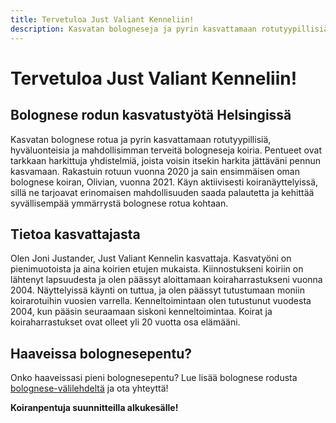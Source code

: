 ```yaml
---
title: Tervetuloa Just Valiant Kenneliin!
description: Kasvatan bologneseja ja pyrin kasvattamaan rotutyypillisiä, hyväluonteisia ja mahdollisimman terveitä bologneseja koiria. Pentueet ovat tarkkaan harkittuja yhdistelmiä, joista voisin itsekin harkita jättäväni pennun kasvamaan.
---
```


# Tervetuloa Just Valiant Kenneliin!

## Bolognese rodun kasvatustyötä Helsingissä

Kasvatan bolognese rotua ja pyrin kasvattamaan rotutyypillisiä, hyväluonteisia ja mahdollisimman terveitä bologneseja koiria. Pentueet ovat tarkkaan harkittuja yhdistelmiä, joista voisin itsekin harkita jättäväni pennun kasvamaan. Rakastuin rotuun vuonna 2020 ja sain ensimmäisen oman bolognese koiran, Olivian, vuonna 2021. Käyn aktiivisesti koiranäyttelyissä, sillä ne tarjoavat erinomaisen mahdollisuuden saada palautetta ja kehittää syvällisempää ymmärrystä bolognese rotua kohtaan.

## Tietoa kasvattajasta

Olen Joni Justander, Just Valiant Kennelin kasvattaja. Kasvatyöni on pienimuotoista ja aina koirien etujen mukaista. Kiinnostukseni koiriin on lähtenyt lapsuudesta ja olen päässyt aloittamaan koiraharrastukseni vuonna 2004. Näyttelyissä käynti on tuttua, ja olen päässyt tutustumaan moniin koirarotuihin vuosien varrella. Kenneltoimintaan olen tutustunut vuodesta 2004, kun pääsin seuraamaan siskoni kenneltoimintaa. Koirat ja koiraharrastukset ovat olleet yli 20 vuotta osa elämääni.

## Haaveissa bolognesepentu?

Onko haaveissasi pieni bolognesepentu? Lue lisää bolognese rodusta [bolognese-välilehdeltä](/bolognese) ja ota yhteyttä!

**Koiranpentuja suunnitteilla alkukesälle!**
